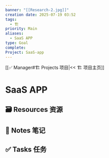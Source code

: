 ```yaml
---
banner: "[[Research-2.jpg]]"
creation date: 2025-07-19 03:52
tags:
  - 🏗️
priority: Main
aliases:
  - SaaS APP
type: Goal
complete:
Project: SaaS-app
---
```

[[✅ Manager#🏗️ Projects 项目|<< 🏗️ 项目主页]]
# SaaS APP


## 🗃️ Resources 资源


## 📒 Notes 笔记


## ✅  Tasks 任务




